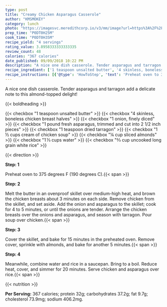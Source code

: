 ```yaml
---
type: post
title: "Creamy Chicken Asparagus Casserole"
author: "KMSMOKEY"
category: lunch
photo: "https://imagesvc.meredithcorp.io/v3/mm/image?url=https%3A%2F%2Fimages.media-allrecipes.com%2Fuserphotos%2F702498.jpg"
prep_time: "P0DT0H25M"
cook_time: "P0DT0H35M"
recipe_yield: "4 servings"
rating_value: 3.8958333333333335
review_count: 48
calories: "367 calories"
date_published: 09/09/2018 10:22 PM
description: "A nice one dish casserole. Tender asparagus and tarragon add a delicate note to this almond-topped delight!"
recipe_ingredient: ['1 teaspoon unsalted butter', '4 skinless, boneless chicken breast halves', '1 onion, finely diced', '1 pound fresh asparagus, trimmed and cut into 2 1/2 inch pieces', '1 teaspoon dried tarragon', '1\u2009½ cups cream of chicken soup', '¼ cup sliced almonds', '1\u2009⅓ cups water', '⅔ cup uncooked long grain white rice']
recipe_instructions: [{'@type': 'HowToStep', 'text': 'Preheat oven to 375 degrees F (190 degrees C).\n'}, {'@type': 'HowToStep', 'text': 'Melt the butter in an ovenproof skillet over medium-high heat, and brown the chicken breasts about 3 minutes on each side. Remove chicken from the skillet, and set aside. Add the onion and asparagus to the skillet; cook for 4 to 5 minutes, or until the onions are tender. Arrange the chicken breasts over the onions and asparagus, and season with tarragon. Pour soup over chicken.\n'}, {'@type': 'HowToStep', 'text': 'Cover the skillet, and bake for 15 minutes in the preheated oven. Remove cover, sprinkle with almonds, and bake for another 5 minutes.\n'}, {'@type': 'HowToStep', 'text': 'Meanwhile, combine water and rice in a saucepan. Bring to a boil. Reduce heat, cover, and simmer for 20 minutes. Serve chicken and asparagus over rice.\n'}]
---
```


A nice one dish casserole. Tender asparagus and tarragon add a delicate note to this almond-topped delight! 

{{< boldheading >}}

{{< checkbox "1 teaspoon unsalted butter" >}}
{{< checkbox "4  skinless, boneless chicken breast halves" >}}
{{< checkbox "1  onion, finely diced" >}}
{{< checkbox "1 pound fresh asparagus, trimmed and cut into 2 1/2 inch pieces" >}}
{{< checkbox "1 teaspoon dried tarragon" >}}
{{< checkbox "1 ½ cups cream of chicken soup" >}}
{{< checkbox "¼ cup sliced almonds" >}}
{{< checkbox "1 ⅓ cups water" >}}
{{< checkbox "⅔ cup uncooked long grain white rice" >}}


{{< direction >}}

**Step: 1**

Preheat oven to 375 degrees F (190 degrees C).{{< span >}}

**Step: 2**

Melt the butter in an ovenproof skillet over medium-high heat, and brown the chicken breasts about 3 minutes on each side. Remove chicken from the skillet, and set aside. Add the onion and asparagus to the skillet; cook for 4 to 5 minutes, or until the onions are tender. Arrange the chicken breasts over the onions and asparagus, and season with tarragon. Pour soup over chicken.{{< span >}}

**Step: 3**

Cover the skillet, and bake for 15 minutes in the preheated oven. Remove cover, sprinkle with almonds, and bake for another 5 minutes.{{< span >}}

**Step: 4**

Meanwhile, combine water and rice in a saucepan. Bring to a boil. Reduce heat, cover, and simmer for 20 minutes. Serve chicken and asparagus over rice.{{< span >}}

{{< nutrition >}}

**Per Serving:** 367 calories; protein 32g; carbohydrates 37.2g; fat 9.7g; cholesterol 73.9mg; sodium 406.2mg.